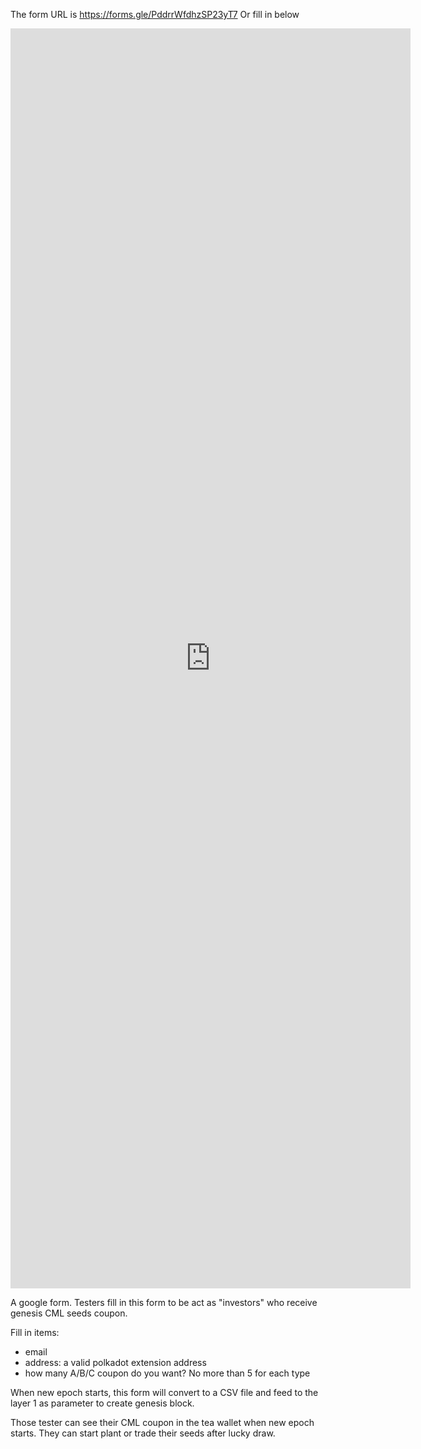 The form URL is https://forms.gle/PddrrWfdhzSP23yT7  Or fill in below

<iframe src="https://docs.google.com/forms/d/e/1FAIpQLSdNyJVmRjyYImTtTJ3AEzk8y6s3ZfCnoxMEzfbyYi_vVdIIzg/viewform?embedded=true" width="640" height="2016" frameborder="0" marginheight="0" marginwidth="0">Loading…</iframe>

A google form.
Testers fill in this form to be act as "investors" who receive genesis CML seeds coupon.

Fill in items:
- email
- address: a valid polkadot extension address
- how many A/B/C coupon do you want? No more than 5 for each type

When new epoch starts, this form will convert to a CSV file and feed to the layer 1 as parameter to create genesis block.

Those tester can see their CML coupon in the tea wallet when new epoch starts. They can start plant or trade their seeds after lucky draw.